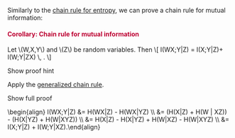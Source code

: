 <p>Similarly to the <a title="The Chain Rule" href="https://canvas.uva.nl/courses/2205/pages/the-chain-rule" data-api-endpoint="https://canvas.uva.nl/api/v1/courses/2205/pages/the-chain-rule" data-api-returntype="Page">chain rule for entropy</a>, we can prove a chain rule for mutual information:</p>
<div class="content-box pad-box-mini border border-trbl border-round">
<h4 style="color: #bc0031;"><strong>Corollary: Chain rule for mutual information</strong></h4>
Let \(W,X,Y\) and \(Z\) be random variables. Then \[ I(WX;Y|Z) = I(X;Y|Z)+ I(W;Y|ZX) \, . \]
<p><span class="element_toggler" role="button" aria-controls="group2" aria-label="Toggler" aria-expanded="false"><span class="Button">Show proof hint</span></span></p>
<div id="group2" style="">
<div class="content-box">Apply the <a title="Conditional Entropy" href="https://canvas.uva.nl/courses/2205/pages/the-chain-rule#corGeneralizedChainRule" data-api-returntype="Page" data-api-endpoint="https://canvas.uva.nl/api/v1/courses/2205/pages/the-chain-rule%23corGeneralizedChainRule">generalized chain rule</a>.
<p><span class="element_toggler" role="button" aria-controls="group2sub" aria-label="Toggler" aria-expanded="false"><span class="Button">Show full proof</span></span></p>
<div id="group2sub" style="">
<div class="content-box">\begin{align} I(WX;Y|Z) &amp;= H(WX|Z) - H(WX|YZ) \\ &amp;= (H(X|Z) + H(W | XZ)) - (H(X|YZ) + H(W|XYZ)) \\ &amp;= H(X|Z) - H(X|YZ) + H(W|XZ) - H(W|XYZ) \\ &amp;= I(X;Y|Z) + I(W;Y|XZ).\end{align}</div>
</div>
</div>
</div>
</div>
<p><span style="color: #ff00ff;"> </span></p>
